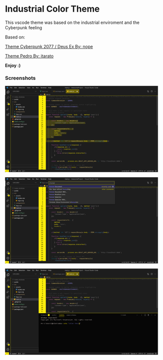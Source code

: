 # Industrial Color Theme

This vscode theme was based on the industrial enviroment and the Cyberpunk feeling

Based on:

[Theme Cyberpunk 2077 / Deus Ex By: nope](https://themes.vscode.one/theme/nope/2Msb2sxP)

[Theme Pedro By: itarato](https://themes.vscode.one/theme/itarato/nEm1Tv9h)

**Enjoy :)**

### Screenshots

![Screenshot general](https://github.com/brancs/vscode-theme-industrial/blob/main/images/screenshot-1.jpeg)

![Screenshot widgets](https://github.com/brancs/vscode-theme-industrial/blob/main/images/screenshot-2.jpeg)

![Screenshot integrated terminal](https://github.com/brancs/vscode-theme-industrial/blob/main/images/screenshot-3.jpeg)